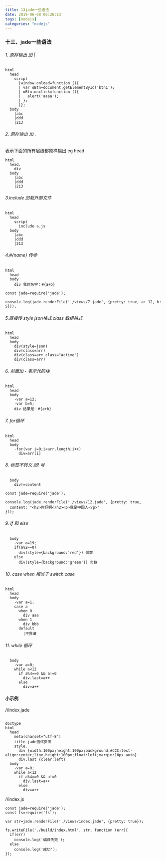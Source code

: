 ```yaml
---
title: 13jade一些语法
date: 2019-06-08 06:26:13
tags: [nodejs]
categories: "nodejs"
---
```

### 十三、jade一些语法
###### 1. 原样输出 加 |
```
html
  head
    script
      |window.onload=function (){
      | var oBtn=document.getElementById('btn1');
      | oBtn.onclick=function (){
      |   alert('aaaa');
      | };
      |};
  body
    |abc
    |ddd
    |213
```
###### 2. 原样输出 加 .  
表示下面的所有层级都原样输出  eg head.
```
html
  head.
    div
  body
    |abc
    |ddd
    |213
```
###### 3.include 加载外部文件
```
html
  head
    script
      include a.js
  body
    |abc
    |ddd
    |213
```
###### 4.#{name} 传参
```
html
  head
  body
    div 我的名字：#{a+b}
```
```
const jade=require('jade');

console.log(jade.renderFile('./views/7.jade', {pretty: true, a: 12, b: 5}));
```
###### 5.直接传 style json格式 class 数组格式
```
html
  head
  body
    div(style=json)
    div(class=arr)
    div(class=arr class="active")
    div(class=arr)
```
###### 6. 前面加 - 表示代码块
```
html
  head
  body
    -var a=12;
    -var b=5;
    div 结果是：#{a+b}
```
###### 7. for循环
```
html
  head
  body
    -for(var i=0;i<arr.length;i++)
      div=arr[i]
```
###### 8. 标签不转义 加! 号
```
  body
    div!=content
```
```
const jade=require('jade');

console.log(jade.renderFile('./views/12.jade', {pretty: true,
  content: "<h2>你好啊</h2><p>我是中国人</p>"
}));
```
###### 9. if 和 else
```
  body
    -var a=19;
    if(a%2==0)
      div(style={background:'red'}) 偶数
    else
      div(style={background:'green'}) 奇数
```
###### 10. case when  相当于 switch case
```
html
  head
  body
    -var a=1;
    case a
      when 0
        div aaa
      when 1
        div bbb
      default
        |不靠谱
```

###### 11. while 循环
```
  body
    -var a=0;
    while a<12
      if a%4==0 && a!=0
        div.last=a++
      else
        div=a++
```

#### 小示例
//index.jade
```

doctype
html
  head
    meta(charset="utf-8")
    title jade测试页面
    style.
      div {width:100px;height:100px;background:#CCC;text-align:center;line-height:100px;float:left;margin:10px auto}
      div.last {clear:left}
  body
    -var a=0;
    while a<12
      if a%4==0 && a!=0
        div.last=a++
      else
        div=a++
```
//index.js
```
const jade=require('jade');
const fs=require('fs');

var str=jade.renderFile('./views/index.jade', {pretty: true});

fs.writeFile('./build/index.html', str, function (err){
  if(err)
    console.log('编译失败');
  else
    console.log('成功');
});

```
